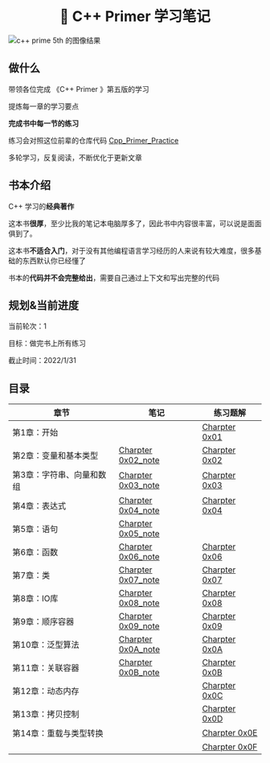 <h1 align="center">📔 C++ Primer 学习笔记</h1>

![c++ prime 5th 的图像结果](https://s2.loli.net/2021/12/14/VSEWJ5crKF27tm9.jpg)



## 做什么

带领各位完成 《C++ Primer 》第五版的学习

提炼每一章的学习要点

**完成书中每一节的练习**

练习会对照这位前辈的仓库代码 [Cpp_Primer_Practice](https://github.com/applenob/Cpp_Primer_Practice)

多轮学习，反复阅读，不断优化于更新文章



## 书本介绍

C++ 学习的**经典著作**

这本书**很厚**，至少比我的笔记本电脑厚多了，因此书中内容很丰富，可以说是面面俱到了。

这本书**不适合入门**，对于没有其他编程语言学习经历的人来说有较大难度，很多基础的东西默认你已经懂了

书本的**代码并不会完整给出**，需要自己通过上下文和写出完整的代码



## 规划&当前进度

当前轮次：1

目标：做完书上所有练习

截止时间：2022/1/31

## 目录

| 章节                      | 笔记                                                         | 练习题解                                           |
| ------------------------- | ------------------------------------------------------------ | -------------------------------------------------- |
| 第1章：开始               |                                                              | [Charpter 0x01](/C++/C++primer/Charpter%200x01.md) |
| 第2章：变量和基本类型     | [Charpter 0x02_note](/C++/C++primer/Charpter%200x02_note.md) | [Charpter 0x02](/C++/C++primer/Charpter%200x02.md) |
| 第3章：字符串、向量和数组 | [Charpter 0x03_note](/C++/C++primer/Charpter%200x03_note.md) | [Charpter 0x03](/C++/C++primer/Charpter%200x03.md) |
| 第4章：表达式             | [Charpter 0x04_note](/C++/C++primer/Charpter%200x04_note.md) | [Charpter 0x04](/C++/C++primer/Charpter%200x04.md) |
| 第5章：语句               | [Charpter 0x05_note](/C++/C++primer/Charpter%200x05_note.md) |                                                    |
| 第6章：函数               | [Charpter 0x06_note](/C++/C++primer/Charpter%200x06_note.md) | [Charpter 0x06](/C++/C++primer/Charpter%200x06.md) |
| 第7章：类                 | [Charpter 0x07_note](/C++/C++primer/Charpter%200x07_note.md) | [Charpter 0x07](/C++/C++primer/Charpter%200x07.md) |
| 第8章：IO库               | [Charpter 0x08_note](/C++/C++primer/Charpter%200x08_note.md) | [Charpter 0x08](/C++/C++primer/Charpter%200x08.md) |
| 第9章：顺序容器           | [Charpter 0x09_note](/C++/C++primer/Charpter%200x09_note.md) | [Charpter 0x09](/C++/C++primer/Charpter%200x09.md) |
| 第10章：泛型算法          | [Charpter 0x0A_note](/C++/C++primer/Charpter%200x0A_note.md) | [Charpter 0x0A](/C++/C++primer/Charpter%200x0A.md) |
| 第11章：关联容器          | [Charpter 0x0B_note](/C++/C++primer/Charpter%200x0B_note.md) | [Charpter 0x0B](/C++/C++primer/Charpter%200x0B.md) |
| 第12章：动态内存          |                                                              | [Charpter 0x0C](/C++/C++primer/Charpter%200x0C.md) |
| 第13章：拷贝控制          |                                                              | [Charpter 0x0D](/C++/C++primer/Charpter%200x0D.md) |
| 第14章：重载与类型转换    |                                                              | [Charpter 0x0E](/C++/C++primer/Charpter%200x0E.md) |
|                           |                                                              | [Charpter 0x0F](/C++/C++primer/Charpter%200x0F.md) |

